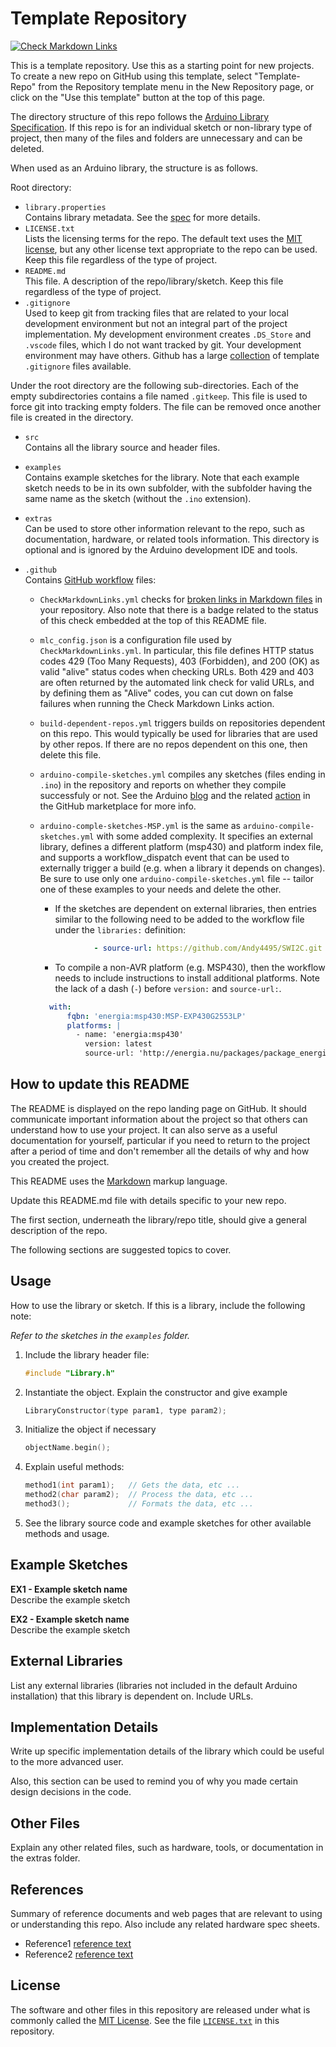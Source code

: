 # Template Repository

[![Check Markdown Links](https://github.com/Andy4495/Template-Repo/actions/workflows/CheckMarkdownLinks.yml/badge.svg)](https://github.com/Andy4495/Template-Repo/actions/workflows/CheckMarkdownLinks.yml)

This is a template repository. Use this as a starting point for new projects. To create a new repo on GitHub using this template, select "Template-Repo" from the Repository template menu in the New Repository page, or click on the "Use this template" button at the top of this page.

The directory structure of this repo follows the [Arduino Library Specification][1]. If this repo is for an individual sketch or non-library type of project, then many of the files and folders are unnecessary and can be deleted.

When used as an Arduino library, the structure is as follows.

Root directory:

- `library.properties`  
  Contains library metadata. See the [spec][1] for more details.
- `LICENSE.txt`  
  Lists the licensing terms for the repo. The default text uses the [MIT license][100], but any other license text appropriate to the repo can be used. Keep this file regardless of the type of project.
- `README.md`  
  This file. A description of the repo/library/sketch. Keep this file regardless of the type of project.
- `.gitignore`  
  Used to keep git from tracking files that are related to your local development environment but not an integral part of the project implementation. My development environment creates `.DS_Store` and `.vscode` files, which I do not want tracked by git. Your development environment may have others. Github has a large [collection][3] of template `.gitignore` files available.

Under the root directory are the following sub-directories. Each of the empty subdirectories contains a file named `.gitkeep`. This file is used to force git into tracking empty folders. The file can be removed once another file is created in the directory.

- `src`  
  Contains all the library source and header files.
- `examples`  
  Contains example sketches for the library. Note that each example sketch needs to be in its own subfolder, with the subfolder having the same name as the sketch (without the `.ino` extension).
- `extras`  
  Can be used to store other information relevant to the repo, such as documentation, hardware, or related tools information. This directory is optional and is ignored by the Arduino development IDE and tools.
- `.github`  
  Contains [GitHub workflow][8] files:
  
  - `CheckMarkdownLinks.yml` checks for [broken links in Markdown files][7] in your repository. Also note that there is a badge related to the status of this check embedded at the top of this README file.

  - `mlc_config.json` is a configuration file used by `CheckMarkdownLinks.yml`. In particular, this file defines HTTP status codes 429 (Too Many Requests), 403 (Forbidden), and 200 (OK) as valid "alive" status codes when checking URLs. Both 429 and 403 are often returned by the automated link check for valid URLs, and by defining them as "Alive" codes, you can cut down on false failures when running the Check Markdown Links action.

  - `build-dependent-repos.yml` triggers builds on repositories dependent on this repo. This would typically be used for libraries that are used by other repos. If there are no repos dependent on this one, then delete this file.

  - `arduino-compile-sketches.yml` compiles any sketches (files ending in `.ino`) in the repository and reports on whether they compile successfuly or not. See the Arduino [blog][5] and the related [action][6] in the GitHub marketplace for more info.

  - `arduino-comple-sketches-MSP.yml` is the same as `arduino-compile-sketches.yml` with some added complexity. It specifies an external library, defines a different platform (msp430) and platform index file, and supports a workflow_dispatch event that can be used to externally trigger a build (e.g. when a library it depends on changes). Be sure to use only one `arduino-compile-sketches.yml` file -- tailor one of these examples to your needs and delete the other.

    - If the sketches are dependent on external libraries, then entries similar to the following need to be added to the workflow file under the `libraries:` definition:

    ```yaml
                - source-url: https://github.com/Andy4495/SWI2C.git
    ```

    - To compile a non-AVR platform (e.g. MSP430), then the workflow needs to include instructions to install additional platforms. Note the lack of a dash (`-`) before `version:` and `source-url:`.

    ```yaml
      with:
          fqbn: 'energia:msp430:MSP-EXP430G2553LP'
          platforms: |
            - name: 'energia:msp430'
              version: latest
              source-url: 'http://energia.nu/packages/package_energia_index.json'
    ```

## How to update this README

The README is displayed on the repo landing page on GitHub. It should communicate important information about the project so that others can understand how to use your project. It can also serve as a useful documentation for yourself, particular if you need to return to the project after a period of time and don't remember all the details of why and how you created the project.

This README uses the [Markdown][2] markup language.

Update this README.md file with details specific to your new repo.

The first section, underneath the library/repo title, should give a general description of the repo.

The following sections are suggested topics to cover.

## Usage

How to use the library or sketch. If this is a library, include the following note:

*Refer to the sketches in the `examples` folder.*

1. Include the library header file:  

    ```C++
    #include "Library.h"
    ```

2. Instantiate the object. Explain the constructor and give example

    ```C++
    LibraryConstructor(type param1, type param2);
    ```

3. Initialize the object if necessary

    ```C++
    objectName.begin();
    ```

4. Explain useful methods:

    ```C++
    method1(int param1);   // Gets the data, etc ...
    method2(char param2);  // Process the data, etc ...
    method3();             // Formats the data, etc ...
    ```

5. See the library source code and example sketches for other available methods and usage.

## Example Sketches

**EX1 - Example sketch name**  
Describe the example sketch

**EX2 - Example sketch name**  
Describe the example sketch

## External Libraries

List any external libraries (libraries not included in the default Arduino installation) that this library is dependent on. Include URLs.

## Implementation Details

Write up specific implementation details of the library which could be useful to the more advanced user.

Also, this section can be used to remind you of why you made certain design decisions in the code.

## Other Files

Explain any other related files, such as hardware, tools, or documentation in the extras folder.

## References

Summary of reference documents and web pages that are relevant to using or understanding this repo. Also include any related hardware spec sheets.

- Reference1 [reference text][1]
- Reference2 [reference text][2]

## License

The software and other files in this repository are released under what is commonly called the [MIT License][100]. See the file [`LICENSE.txt`][101] in this repository.

[1]: https://arduino.github.io/arduino-cli/latest/library-specification/
[2]: https://daringfireball.net/projects/markdown/
[3]: https://github.com/github/gitignore
[5]: https://blog.arduino.cc/2021/04/09/test-your-arduino-projects-with-github-actions/
[6]: https://github.com/marketplace/actions/compile-arduino-sketches
[7]: https://github.com/marketplace/actions/markdown-link-check
[8]: https://docs.github.com/en/actions/using-workflows
[100]: https://choosealicense.com/licenses/mit/
[101]: ./LICENSE.txt
[200]: https://github.com/Andy4495/Template-Repo

[//]: # (This is a way to hack a comment in Markdown. This will not be displayed when rendered.)
